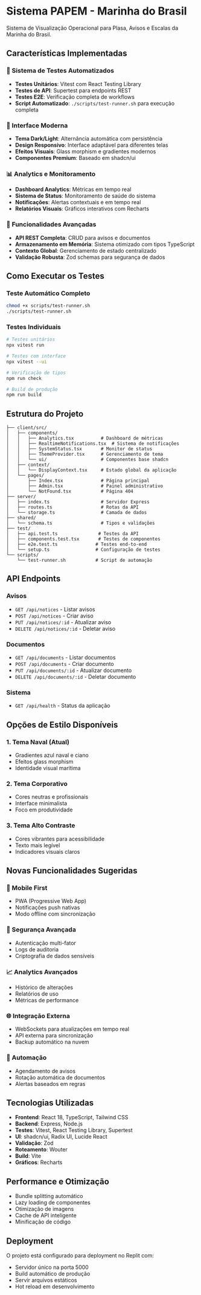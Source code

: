 # Sistema PAPEM - Marinha do Brasil

Sistema de Visualização Operacional para Plasa, Avisos e Escalas da Marinha do Brasil.

## Características Implementadas

### 🔧 Sistema de Testes Automatizados
- **Testes Unitários**: Vitest com React Testing Library
- **Testes de API**: Supertest para endpoints REST
- **Testes E2E**: Verificação completa de workflows
- **Script Automatizado**: `./scripts/test-runner.sh` para execução completa

### 🎨 Interface Moderna
- **Tema Dark/Light**: Alternância automática com persistência
- **Design Responsivo**: Interface adaptável para diferentes telas
- **Efeitos Visuais**: Glass morphism e gradientes modernos
- **Componentes Premium**: Baseado em shadcn/ui

### 📊 Analytics e Monitoramento
- **Dashboard Analytics**: Métricas em tempo real
- **Sistema de Status**: Monitoramento de saúde do sistema
- **Notificações**: Alertas contextuais e em tempo real
- **Relatórios Visuais**: Gráficos interativos com Recharts

### 🚀 Funcionalidades Avançadas
- **API REST Completa**: CRUD para avisos e documentos
- **Armazenamento em Memória**: Sistema otimizado com tipos TypeScript
- **Contexto Global**: Gerenciamento de estado centralizado
- **Validação Robusta**: Zod schemas para segurança de dados

## Como Executar os Testes

### Teste Automático Completo
```bash
chmod +x scripts/test-runner.sh
./scripts/test-runner.sh
```

### Testes Individuais
```bash
# Testes unitários
npx vitest run

# Testes com interface
npx vitest --ui

# Verificação de tipos
npm run check

# Build de produção
npm run build
```

## Estrutura do Projeto

```
├── client/src/
│   ├── components/
│   │   ├── Analytics.tsx          # Dashboard de métricas
│   │   ├── RealtimeNotifications.tsx  # Sistema de notificações
│   │   ├── SystemStatus.tsx       # Monitor de status
│   │   ├── ThemeProvider.tsx      # Gerenciamento de tema
│   │   └── ui/                    # Componentes base shadcn
│   ├── context/
│   │   └── DisplayContext.tsx     # Estado global da aplicação
│   └── pages/
│       ├── Index.tsx              # Página principal
│       ├── Admin.tsx              # Painel administrativo
│       └── NotFound.tsx           # Página 404
├── server/
│   ├── index.ts                   # Servidor Express
│   ├── routes.ts                  # Rotas da API
│   └── storage.ts                 # Camada de dados
├── shared/
│   └── schema.ts                  # Tipos e validações
├── test/
│   ├── api.test.ts               # Testes da API
│   ├── components.test.tsx       # Testes de componentes
│   ├── e2e.test.ts              # Testes end-to-end
│   └── setup.ts                 # Configuração de testes
└── scripts/
    └── test-runner.sh           # Script de automação
```

## API Endpoints

### Avisos
- `GET /api/notices` - Listar avisos
- `POST /api/notices` - Criar aviso
- `PUT /api/notices/:id` - Atualizar aviso
- `DELETE /api/notices/:id` - Deletar aviso

### Documentos
- `GET /api/documents` - Listar documentos
- `POST /api/documents` - Criar documento
- `PUT /api/documents/:id` - Atualizar documento
- `DELETE /api/documents/:id` - Deletar documento

### Sistema
- `GET /api/health` - Status da aplicação

## Opções de Estilo Disponíveis

### 1. Tema Naval (Atual)
- Gradientes azul naval e ciano
- Efeitos glass morphism
- Identidade visual marítima

### 2. Tema Corporativo
- Cores neutras e profissionais
- Interface minimalista
- Foco em produtividade

### 3. Tema Alto Contraste
- Cores vibrantes para acessibilidade
- Texto mais legível
- Indicadores visuais claros

## Novas Funcionalidades Sugeridas

### 📱 Mobile First
- PWA (Progressive Web App)
- Notificações push nativas
- Modo offline com sincronização

### 🔐 Segurança Avançada
- Autenticação multi-fator
- Logs de auditoria
- Criptografia de dados sensíveis

### 📈 Analytics Avançados
- Histórico de alterações
- Relatórios de uso
- Métricas de performance

### 🌐 Integração Externa
- WebSockets para atualizações em tempo real
- API externa para sincronização
- Backup automático na nuvem

### 🤖 Automação
- Agendamento de avisos
- Rotação automática de documentos
- Alertas baseados em regras

## Tecnologias Utilizadas

- **Frontend**: React 18, TypeScript, Tailwind CSS
- **Backend**: Express, Node.js
- **Testes**: Vitest, React Testing Library, Supertest
- **UI**: shadcn/ui, Radix UI, Lucide React
- **Validação**: Zod
- **Roteamento**: Wouter
- **Build**: Vite
- **Gráficos**: Recharts

## Performance e Otimização

- Bundle splitting automático
- Lazy loading de componentes
- Otimização de imagens
- Cache de API inteligente
- Minificação de código

## Deployment

O projeto está configurado para deployment no Replit com:
- Servidor único na porta 5000
- Build automático de produção
- Servir arquivos estáticos
- Hot reload em desenvolvimento